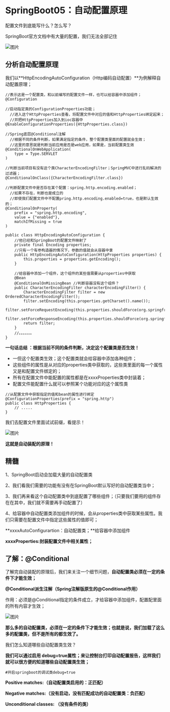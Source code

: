 # SpringBoot05：自动配置原理

配置文件到底能写什么？怎么写？

SpringBoot官方文档中有大量的配置，我们无法全部记住

![图片](https://mmbiz.qpic.cn/mmbiz_png/uJDAUKrGC7IPEXZtUAUBhnSZvUmrPzbD7ibqw837BhN1F7lHdAMhMmYNCYF2tSdvUGv0y3X48tzetuuYc8tUMLg/640?wx_fmt=png&tp=webp&wxfrom=5&wx_lazy=1&wx_co=1)



## 分析自动配置原理

我们以**HttpEncodingAutoConfiguration（Http编码自动配置）**为例解释自动配置原理；

```
//表示这是一个配置类，和以前编写的配置文件一样，也可以给容器中添加组件；
@Configuration 

//启动指定类的ConfigurationProperties功能；
  //进入这个HttpProperties查看，将配置文件中对应的值和HttpProperties绑定起来；
  //并把HttpProperties加入到ioc容器中
@EnableConfigurationProperties({HttpProperties.class}) 

//Spring底层@Conditional注解
  //根据不同的条件判断，如果满足指定的条件，整个配置类里面的配置就会生效；
  //这里的意思就是判断当前应用是否是web应用，如果是，当前配置类生效
@ConditionalOnWebApplication(
    type = Type.SERVLET
)

//判断当前项目有没有这个类CharacterEncodingFilter；SpringMVC中进行乱码解决的过滤器；
@ConditionalOnClass({CharacterEncodingFilter.class})

//判断配置文件中是否存在某个配置：spring.http.encoding.enabled；
  //如果不存在，判断也是成立的
  //即使我们配置文件中不配置pring.http.encoding.enabled=true，也是默认生效的；
@ConditionalOnProperty(
    prefix = "spring.http.encoding",
    value = {"enabled"},
    matchIfMissing = true
)

public class HttpEncodingAutoConfiguration {
    //他已经和SpringBoot的配置文件映射了
    private final Encoding properties;
    //只有一个有参构造器的情况下，参数的值就会从容器中拿
    public HttpEncodingAutoConfiguration(HttpProperties properties) {
        this.properties = properties.getEncoding();
    }
    
    //给容器中添加一个组件，这个组件的某些值需要从properties中获取
    @Bean
    @ConditionalOnMissingBean //判断容器没有这个组件？
    public CharacterEncodingFilter characterEncodingFilter() {
        CharacterEncodingFilter filter = new OrderedCharacterEncodingFilter();
        filter.setEncoding(this.properties.getCharset().name());
        filter.setForceRequestEncoding(this.properties.shouldForce(org.springframework.boot.autoconfigure.http.HttpProperties.Encoding.Type.REQUEST));
        filter.setForceResponseEncoding(this.properties.shouldForce(org.springframework.boot.autoconfigure.http.HttpProperties.Encoding.Type.RESPONSE));
        return filter;
    }
    //。。。。。。。
}
```

**一句话总结 ：根据当前不同的条件判断，决定这个配置类是否生效！**

- 一但这个配置类生效；这个配置类就会给容器中添加各种组件；
- 这些组件的属性是从对应的properties类中获取的，这些类里面的每一个属性又是和配置文件绑定的；
- 所有在配置文件中能配置的属性都是在xxxxProperties类中封装着；
- 配置文件能配置什么就可以参照某个功能对应的这个属性类

```
//从配置文件中获取指定的值和bean的属性进行绑定
@ConfigurationProperties(prefix = "spring.http") 
public class HttpProperties {
    // .....
}
```

我们去配置文件里面试试前缀，看提示！

![图片](https://mmbiz.qpic.cn/mmbiz_png/uJDAUKrGC7IPEXZtUAUBhnSZvUmrPzbD4hfI8rrZuGnuFRBjKdaR8mvkyuGfHG1IxBPw0vcTP5LoXIJT9davlA/640?wx_fmt=png&tp=webp&wxfrom=5&wx_lazy=1&wx_co=1)

**这就是自动装配的原理！**



## 精髓

1、SpringBoot启动会加载大量的自动配置类

2、我们看我们需要的功能有没有在SpringBoot默认写好的自动配置类当中；

3、我们再来看这个自动配置类中到底配置了哪些组件；（只要我们要用的组件存在在其中，我们就不需要再手动配置了）

4、给容器中自动配置类添加组件的时候，会从properties类中获取某些属性。我们只需要在配置文件中指定这些属性的值即可；

**xxxxAutoConfigurartion：自动配置类；**给容器中添加组件

**xxxxProperties:封装配置文件中相关属性；**



## 了解：@Conditional

了解完自动装配的原理后，我们来关注一个细节问题，**自动配置类必须在一定的条件下才能生效；**

**@Conditional派生注解（Spring注解版原生的@Conditional作用）**

作用：必须是@Conditional指定的条件成立，才给容器中添加组件，配置配里面的所有内容才生效；

![图片](https://mmbiz.qpic.cn/mmbiz_png/uJDAUKrGC7IPEXZtUAUBhnSZvUmrPzbDGcJRvdK3PtqHPAWYBBmpe1XBVjQJeiatU4vasEaxckHlOga1BV9RPaw/640?wx_fmt=png&tp=webp&wxfrom=5&wx_lazy=1&wx_co=1)

**那么多的自动配置类，必须在一定的条件下才能生效；也就是说，我们加载了这么多的配置类，但不是所有的都生效了。**

我们怎么知道哪些自动配置类生效？

**我们可以通过启用 debug=true属性；来让控制台打印自动配置报告，这样我们就可以很方便的知道哪些自动配置类生效；**

```
#开启springboot的调试类debug=true
```

**Positive matches:（自动配置类启用的：正匹配）**

**Negative matches:（没有启动，没有匹配成功的自动配置类：负匹配）**

**Unconditional classes: （没有条件的类）**